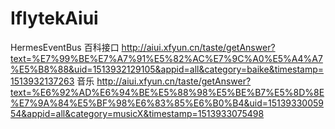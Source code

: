 # IflytekAiui

HermesEventBus
百科接口
 http://aiui.xfyun.cn/taste/getAnswer?text=%E7%99%BE%E7%A7%91%E5%82%AC%E7%9C%A0%E5%A4%A7%E5%B8%88&uid=1513932129105&appid=all&category=baike&timestamp=1513932137263
 音乐
 http://aiui.xfyun.cn/taste/getAnswer?text=%E6%92%AD%E6%94%BE%E5%88%98%E5%BE%B7%E5%8D%8E%E7%9A%84%E5%BF%98%E6%83%85%E6%B0%B4&uid=1513933005954&appid=all&category=musicX&timestamp=1513933075498